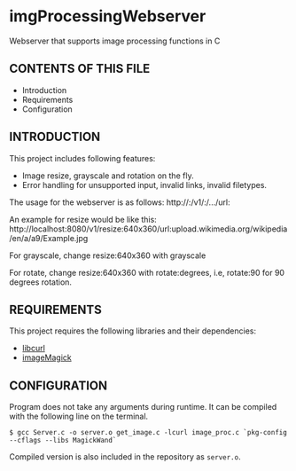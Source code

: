 # imgProcessingWebserver
Webserver that supports image processing functions in C

CONTENTS OF THIS FILE
---------------------

 * Introduction
 * Requirements
 * Configuration


INTRODUCTION
------------
This project includes following features:
 * Image resize, grayscale and rotation on the fly.
 * Error handling for unsupported input, invalid links, invalid filetypes.

The usage for the webserver is as follows:
http://<hostname>:<port>/v1/<operation>:<parameters>/.../url:<image url without the protocol>

An example for resize would be like this:
http://localhost:8080/v1/resize:640x360/url:upload.wikimedia.org/wikipedia/en/a/a9/Example.jpg

For grayscale, change resize:640x360 with grayscale

For rotate, change resize:640x360 with rotate:degrees, i.e, rotate:90 for 90 degrees rotation.

REQUIREMENTS
------------
This project requires the following libraries and their dependencies:

 * [libcurl](https://curl.se/libcurl/)
 * [imageMagick](https://imagemagick.org/index.php)


CONFIGURATION
-------------

Program does not take any arguments during runtime. It can be compiled
with the following line on the terminal.

``$ gcc Server.c -o server.o get_image.c -lcurl image_proc.c `pkg-config --cflags --libs MagickWand` ``
  
Compiled version is also included in the repository as `server.o`.
